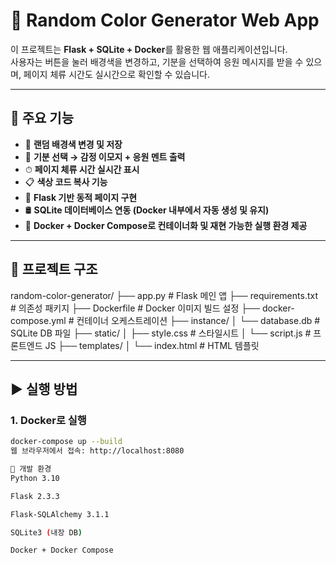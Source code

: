 # 🎨 Random Color Generator Web App

이 프로젝트는 **Flask + SQLite + Docker**를 활용한 웹 애플리케이션입니다.  
사용자는 버튼을 눌러 배경색을 변경하고, 기분을 선택하여 응원 메시지를 받을 수 있으며, 페이지 체류 시간도 실시간으로 확인할 수 있습니다.

---

## 📌 주요 기능

- 🎨 **랜덤 배경색 변경 및 저장**
- 🧠 **기분 선택 → 감정 이모지 + 응원 멘트 출력**
- ⏱ **페이지 체류 시간 실시간 표시**
- 📋 **색상 코드 복사 기능**
- 🧩 **Flask 기반 동적 페이지 구현**
- 🛢 **SQLite 데이터베이스 연동 (Docker 내부에서 자동 생성 및 유지)**
- 🐳 **Docker + Docker Compose로 컨테이너화 및 재현 가능한 실행 환경 제공**

---

## 📂 프로젝트 구조

random-color-generator/
├── app.py # Flask 메인 앱
├── requirements.txt # 의존성 패키지
├── Dockerfile # Docker 이미지 빌드 설정
├── docker-compose.yml # 컨테이너 오케스트레이션
├── instance/
│ └── database.db # SQLite DB 파일
├── static/
│ ├── style.css # 스타일시트
│ └── script.js # 프론트엔드 JS
├── templates/
│ └── index.html # HTML 템플릿


---

## ▶️ 실행 방법

### 1. Docker로 실행

```bash
docker-compose up --build
웹 브라우저에서 접속: http://localhost:8080

🧪 개발 환경
Python 3.10

Flask 2.3.3

Flask-SQLAlchemy 3.1.1

SQLite3 (내장 DB)

Docker + Docker Compose
